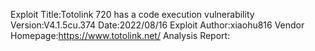Exploit Title:Totolink 720 has a code execution vulnerability
Version:V4.1.5cu.374
Date:2022/08/16
Exploit Author:xiaohu816
Vendor Homepage:https://www.totolink.net/
Analysis Report:
